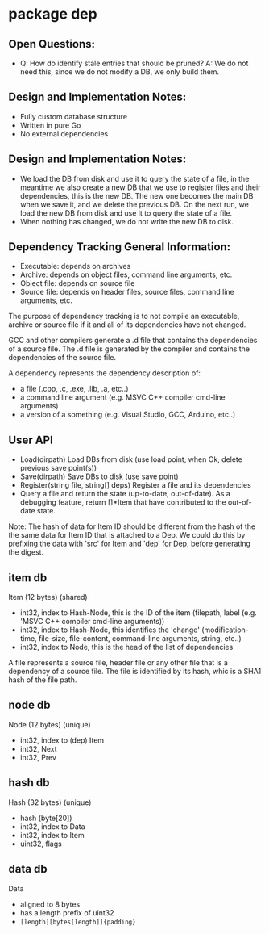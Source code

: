 # package dep

## Open Questions:

- Q: How do identify stale entries that should be pruned?
  A: We do not need this, since we do not modify a DB, we only build
     them.

## Design and Implementation Notes:

- Fully custom database structure
- Written in pure Go
- No external dependencies

## Design and Implementation Notes:

- We load the DB from disk and use it to query the state of a file, in 
  the meantime we also create a new DB that we use to register files 
  and their dependencies, this is the new DB.
  The new one becomes the main DB when we save it, and we delete the
  previous DB. On the next run, we load the new DB from disk and use it to
  query the state of a file.
- When nothing has changed, we do not write the new DB to disk.

## Dependency Tracking General Information:

- Executable: depends on archives
- Archive: depends on object files, command line arguments, etc.
- Object file: depends on source file
- Source file: depends on header files, source files, command line arguments, etc.

The purpose of dependency tracking is to not compile an executable, archive or 
source file if it and all of its dependencies have not changed.

GCC and other compilers generate a .d file that contains the dependencies of
a source file. The .d file is generated by the compiler and contains the
dependencies of the source file.

A dependency represents the dependency description of:

- a file (.cpp, .c, .exe, .lib, .a, etc..)
- a command line argument (e.g. MSVC C++ compiler cmd-line arguments)
- a version of a something (e.g. Visual Studio, GCC, Arduino, etc..)

## User API

- Load(dirpath)
  Load DBs from disk (use load point, when Ok, delete previous save point(s))
- Save(dirpath)
  Save DBs to disk (use save point)
- Register(string file, string[] deps)
  Register a file and its dependencies
- Query a file and return the state (up-to-date, out-of-date).
  As a debugging feature, return []*Item that have contributed to the
  out-of-date state.

Note: The hash of data for Item ID should be different from the hash of the
      the same data for Item ID that is attached to a Dep.
      We could do this by prefixing the data with 'src' for Item and 'dep' for
      Dep, before generating the digest.

## item db

Item (12 bytes) (shared)

- int32, index to Hash-Node, this is the ID of the item (filepath, label (e.g. 'MSVC C++ compiler cmd-line arguments))
- int32, index to Hash-Node, this identifies the 'change' (modification-time, file-size, file-content, command-line arguments, string, etc..)
- int32, index to Node, this is the head of the list of dependencies

A file represents a source file, header file or any other file that is
a dependency of a source file. The file is identified by its hash, whic
is a SHA1 hash of the file path.

## node db

Node (12 bytes) (unique)

- int32, index to (dep) Item
- int32, Next
- int32, Prev

## hash db

Hash (32 bytes) (unique)

- hash (byte[20])
- int32, index to Data
- int32, index to Item
- uint32, flags

## data db

Data

- aligned to 8 bytes
- has a length prefix of uint32
- `[length][bytes[length]]{padding}`
